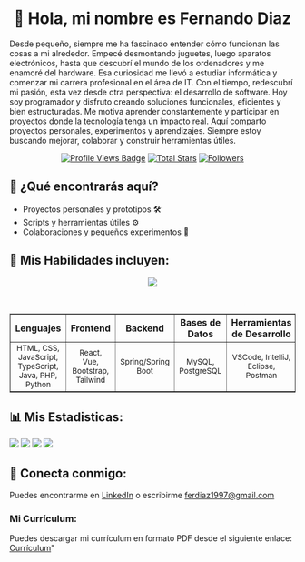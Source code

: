 <!-- Seccion 1: Saludo -->
<div align="center">
  <h1 >👋 Hola, mi nombre es Fernando Diaz</h1>
  <p align="left">
        Desde pequeño, siempre me ha fascinado entender cómo funcionan las cosas a mi alrededor. Empecé desmontando juguetes, luego aparatos electrónicos, hasta que descubrí el mundo de los ordenadores y me enamoré del hardware. Esa curiosidad me llevó a estudiar informática y comenzar mi carrera profesional en el área de IT. Con el tiempo,
        redescubrí mi pasión, esta vez desde otra perspectiva: el desarrollo de
        software. Hoy soy programador y disfruto creando soluciones funcionales,
        eficientes y bien estructuradas. Me motiva aprender constantemente y
        participar en proyectos donde la tecnología tenga un impacto real. Aquí
        comparto proyectos personales, experimentos y aprendizajes. Siempre
        estoy buscando mejorar, colaborar y construir herramientas útiles.
      </p>
  <!-- Profile Views -->
  <a href="https://github.com/Fernandodg97" target="_blank"><img src="https://komarev.com/ghpvc/?username=Fernandodg97&label=Profile%20views&color=5e81ac&style=for-the-badge&logo=github&logoColor=white&Color=black" alt="Profile Views Badge"/></a>
  <!-- Total Stars with GitHub Logo -->
  <a href="https://github.com/Fernandodg97?tab=repositories&sort=stargazers" target="_blank"><img alt="Total Stars" title="Total stars on GitHub" src="https://img.shields.io/github/stars/Fernandodg97?style=for-the-badge&label=Stars&color=bf616a&logo=github"/></a>
  <!-- Followers with GitHub Logo -->
  <a href="https://github.com/Fernandodg97?tab=followers" target="_blank"><img alt="Followers" title="Follow me on GitHub" src="https://img.shields.io/github/followers/Fernandodg97?style=for-the-badge&label=Followers&color=5e81ac&logo=github"/></a>
</div>

<!-- Seccion 2: Index -->
<div>
  <h2>🚀 ¿Qué encontrarás aquí?</h2>
    <ul>
      <li>Proyectos personales y prototipos 🛠️</li>
      <li>Scripts y herramientas útiles ⚙️</li>
      <li>Colaboraciones y pequeños experimentos 🎯</li>
    </ul>
</div>
<!-- Seccion 3: Habilidades -->
<div>
  <h2>🧠 Mis Habilidades incluyen:</h2>
<!-- Tabla de habilidades -->
<div align="center">
  <img src="https://skillicons.dev/icons?i=html,css,js,ts,java,php,python,react,vue,bootstrap,tailwind,spring,mysql,postgresql,vscode,idea,eclipse,postman,figma,linux,windows,apple,git,github,bash,vite,netlify&perline=9"/>
  <p><br></p>
  <table border="1" cellpadding="10" cellspacing="0">
    <tr>
      <th>Lenguajes</th>
      <th>Frontend</th>
      <th>Backend</th>
      <th>Bases de Datos</th>
      <th>Herramientas de Desarrollo</th>
      <th>Diseño</th>
      <th>Sistemas Operativos</th>
      <th>Otras Tecnologías</th>
    </tr>
    <tr>
      <td align="center"><small>HTML, CSS, JavaScript, TypeScript, Java, PHP, Python</small></td>
      <td align="center"><small>React, Vue, Bootstrap, Tailwind</small></td>
      <td align="center"><small>Spring/Spring Boot</small></td>
      <td align="center"><small>MySQL, PostgreSQL</small></td>
      <td align="center"><small>VSCode, IntelliJ, Eclipse, Postman</small></td>
      <td align="center"><small>Figma</small></td>
      <td align="center"><small>Linux, Windows, macOS</small></td>
      <td align="center"><small>Git, GitHub, Bash, Vite, Netlify</small></td>
    </tr>
  </table>
</div>

<!-- Seccion 4: Estadisticas -->
<div>
  <h2>📊 Mis Estadisticas:</h2>
  
  ![](https://github-profile-summary-cards.vercel.app/api/cards/profile-details?username=Fernandodg97&theme=github)
  ![](https://github-profile-summary-cards.vercel.app/api/cards/repos-per-language?username=Fernandodg97&theme=github)
  ![](https://github-profile-summary-cards.vercel.app/api/cards/most-commit-language?username=Fernandodg97&theme=github)
  ![](https://github-profile-summary-cards.vercel.app/api/cards/stats?username=Fernandodg97&theme=github)

  <!-- ![](https://github-readme-stats.vercel.app/api?username=Fernandodg97&count_private=true) -->
  <!-- ![](https://github-readme-stats.vercel.app/api/top-langs/?username=Fernandodg97&hide_border=false&include_all_commits=false&count_private=false&layout=compact) -->
</div>

<!-- Seccion 5: Contacto -->
<div>
  <h2>🧲 Conecta conmigo:</h2>
  <p>Puedes encontrarme en <a href="https://www.linkedin.com/in/fernandodg97" target="_blank">LinkedIn</a> o escribirme <a href="mailto:ferdiaz1997@gmail.com">ferdiaz1997@gmail.com</a></p>
  <h3>Mi Currículum:</h3>
  <p> Puedes descargar mi currículum en formato PDF desde el siguiente enlace: <a href="">Currículum</a>"</p>
</div>

<!-- Seccion 6: Proyectos Destacados -->
 <!-- <h2>🌟 Proyectos Destacados</h2>
  <ul>
    <li><a href="https://github.com/Fernandodg97/NombreDelProyecto" target="_blank">🔧 Nombre del Proyecto</a> – breve descripción del proyecto, tecnologías usadas.</li>
    <li><a href="https://github.com/Fernandodg97/OtroProyecto" target="_blank">📚 Otro Proyecto</a> – breve descripción.</li>
  </ul>
</div> -->

